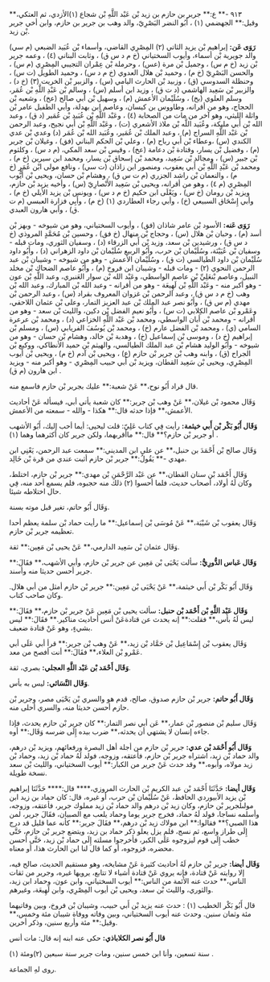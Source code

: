 ٩١٣ -** ع:** جرير بن حازم بن زيد بْن عَبْد اللَّهِ بْن شجاع (١)الأزدي، ثم العتكي،** وقيل:** الجهضمي (١) ، أَبُو النضر البَصْرِيّ، والد وهب بن جرير بن حازم، وابن أخي جرير بْن زيد.

**رَوَى عَن:** إبراهيم بْن يزيد الثاتي (٢) المِصْرِي القاضي، وأسماء بْن عُبَيد الضبعي (م سي) والد جويرية بْن أسماء، وأيوب السختياني (خ م د س ق) ، وثابت البناني (٤) ، وعمه جرير بْن زيد (خ م س) ، وجميل بْن مرة (عس) ، وحرملة بْن عِمْران التجيبي المِصْرِي (م س) ، والحسن البَصْرِيّ (خ م) ، وحميد بْن هلال العدوي (خ م د س) ، وحميد الطويل (ت س) ، وحنظلة السدوسي (ق) ، وزبيد بْن الحارث اليامي (س) ، والزبير بْن الخريت (٣) (خ د) ، والزبير بْن سَعِيد الهاشمي (د ت ق) ، وزيد ابن أسلم (س) ، وسالم بْن عَبْدِ اللَّهِ بْن عُمَر، وسلم العلوي (بخ) ، وسُلَيْمان الأعمش (م) ، وسهيل بْن أَبي صالح (عخ) ، وشعبه بْن الحجاج، وهو من أقرانه، وطاووس بن كيسان، وعاصم ابن بهدلة، وأبي الطفيل عامر بْن واثلة الليثي، وهو آخر من مات من الصحابة (٤) ، وعَبْد اللَّهِ بْن عُبَيد بْن عُمَير (د ق) ، وعبد الله بْن أَبي مليكة، وعُبَيد اللَّه بْن ملاذ الأشعري (ت) ، وعَبْد اللَّهِ بْن أَبي نجيح، وعبد الرحمن بْن عَبْد اللَّهِ السراج (م) ، وعبد الملك بْن عُمَير، وعُبَيد الله بْن عُمَر (د) وعدي بْن عدي الكندي (س) ،وعطاء بْن أَبي رباح (م) ، وعلي بْن الحكم البناني (فق) ، وغيلان بْن جرير (م) ، وفضيل بْن يسار، وقتادة بْن دعامة (عخ) ، وقيس بْن سعد المكي، (م د س) ، وكلثوم بْن جبير (س) ، ومجالد بْن سَعِيد، ومحمد بْن إسحاق بْن يسار، ومحمد ابن سيرين (خ م) ، ومحمد بْن عَبْدِ اللَّهِ بْن أَبي يعقوب، ومنصور ابن زاذان (ت سي) ، ونافع مولى ابْن عُمَر (خ م) ، والنعمان بْن راشد الجزري (م ت س ق) ، وهشام بْن حسان، ويحيى بْن أَيُّوب المِصْرِي (م ٤) ، وهو من أقرانه، ويحيى بْن سَعِيد الأَنْصارِيّ (س) ، وأخيه يزيد بْن حازم، ويزيد بْن رومان (خ س) ، ويَعْلَى ابن حكيم (خ م د س) ، ويونس بْن يزيد الأيلي (خ م) ، وأبي إِسْحَاق السبيعي (خ) ، وأبي رجاء العطاردي (١) (خ م) ، وأَبِي فزارة العبسي (م ت ق) ، وأبي هارون العبدي.

**رَوَى عَنه:** الأسود بْن عامر شاذان (فق) ، وأيوب السختياني، وهو من شيوخه - وبهز بْن أسد (م) ، وحبان بْن هلال (س) ، وحجاج بْن منهال (خ فق) ، وحسين بْن مُحَمَّدٍ المروذي (خ د س ق) ، ورشيدين بْن سعد، وزيد بْن أَبي الزرقاء (د) ، وسفيان الثوري، ومات قبله - وسفيان بْن عُيَيْنَة، وسُلَيْمان بْن حرب، وأَبُو الربيع سُلَيْمان بْن داود الزهراني (د) ، وأَبُو داود سُلَيْمان بْن داود الطيالسي (ت ق) ، وسُلَيْمان الأعمش - وهو من شيوخه - وشيبان بْن عبد الرحمن النحوي (٢) - ومات قبله - وشيبان ابن فروخ (م) ، وأَبُو عاصم الضحاك بْن مخلد النبيل، وعاصم بْنعَلِيِّ بْن عاصم الواسطي، وعَبْد الله بْن سوار العَنبري، وعبد اللَّهِ بْن عون - وهو أكبر منه - وعَبْد اللَّهِ بْن لَهِيعَة - وهو من أقرانه - وعبد الله بْن المبارك، وعبد الله بْن وهب (خ م د س ق) ، وعبد الرحمن بْن غزوان المعروف بقراد (س) ، وعبد الرحمن بْن مهدي (م س ق) ، وأَبُو نصر عبد الملك بْن عبد العزيز التمار، وعلى بْن عثمان اللاحقي، وعَمْرو بْن عاصم الكِلابي (ت س) ، وأَبُو نعيم الفضل بْن دكين، والليث بْن سعد - وهو من أقرانه - ومحمد بْن أبان الواسطي، ومحمد بْن عَبْد اللَّهِ الخزاعي (د) ، ومحمد بْن عرعرة السامي (ي) ، ومحمد بْن الفضل عارم (خ) ، ومحمد بْن يُوسُفَ الفريابي (س) ، ومسلم بْن إبراهيم (خ د) ، وموسى بْن إسماعيل (خ) ، وهدبة بْن خالد، وهشام بْن حسان - وهو من شيوخه - وأَبُو الوليد هشام بْن عبد الملك الطيالسي، والهيثم بْن حميد الأنطاكي، ووكيع بْن الجراح (ق) ، وابنه وهب بْن جرير بْن حازم (ع) ، ويحيى بْن آدم (خ م) ، ويحيى بْن أيوب المِصْرِي، ويحيى بْن سَعِيد القطان، ويزيد بْن أَبي حبيب المِصْرِي - وهو أكبر منه - ويزيد ابن هارون (م ق) .

قال قراد أَبُو نوح،** عَنْ شعبة:** عليك بجرير بْن حازم فاسمع منه.

وَقَال محمود بْن غيلان،** عَنْ وهب بْن جرير:** كان شعبة يأتي أبي، فيسأله عَنْ أحاديث الأعمش،** فإذا حدثه قال:** هكذا - والله - سمعته من الأعمش.

**وَقَال أَبُو بَكْر بْن أَبي خيثمة:** رأيت فِي كتاب عَلِيّ: قلت ليحيى: أيما أحب إليك، أَبُو الأشهب أو جرير بْن حازم؟** قال:** ماأقربهما، ولكن جرير كان أكثرهما وهما (١) .

وَقَال صالح بْن أَحْمَدَ بن حنبل،** عن علي ابن المديني:** سمعت عبد الرحمن، يَعْنِي ابن مهدي -** يَقُولُ:** جرير بْن حازم أثبت عندي من قرة بْن خَالِد.

وَقَال أَحْمَد بْن سنان القطان،** عن عَبْد الرَّحْمَنِ بْن مهدي:** جرير بْن حازم، اختلط، وكان لَهُ أولاد، أصحاب حديث، فلما أحسوا (٢) ذلك منه حجبوه، فلم يسمع أحد منه، فِي حال اختلاطه شيئا.

وَقَال أَبُو حاتم، تغير قبل موته بسنة.

وَقَال يعقوب بْن شَيْبَة،** عَنْ مُوسَى بْن إسماعيل:** ما رأيت حماد بْن سلمة يعظم أحدا تعظيمه جرير بْن حازم.

وَقَال عثمان بْن سَعِيد الدارمي،** عَنْ يحيى بْن مَعِين:** ثقة.

**وَقَال عَباس الدُّورِيُّ:** سألت يَحْيَى بْن مَعِين عن جرير بْن حازم، وأبي الأشهب،** فقَالَ:** جرير أحسن حديثا منه وأسند.

وَقَال أَبُو بَكْر بْن أَبي خيثمة،** عَنْ يَحْيَى بْن مَعِين:** جرير بْن حازم أمثل من أبي هلال. وكان صاحب كتاب.

**وَقَال عَبْد اللَّهِ بْن أَحْمَد بْن حنبل:** سألت يحيى بْن مَعِين عَنْ جرير بْن حازم،** فقَالَ:** ليس لَهُ بأس،** فقلت:** إنه يحدث عن قتادةعَنْ أنس أحاديث مناكير.** فقَالَ:** ليس بشيءٍ، وهو عَنْ قتادة ضعيف.

وَقَال يعقوب بْن إِسْمَاعِيل بْن حَمَّاد بْن زيد،** عَنْ وهب بْن جرير:** قرأ أبي عَلَى أبي عَمْرو بْن العلاء،** فقَالَ:** أنت أفصح من معد.

**وَقَال أَحْمَد بْن عَبْد اللَّهِ العجلي:** بصري، ثقة.

**وَقَال النَّسَائي:** ليس به بأس.

**وَقَال أَبُو حاتم:** جرير بْن حازم صدوق، صالح، قدم هو والسري بْن يَحْيَى مصر، وجرير بْن حازم أحسن حديثا منه، والسري أحلى منه.

وَقَال سليم بْن منصور بْن عمار،** عَن أبي نصر التمار:** كان جرير بْن حازم يحدث، فإذا جاءه إنسان لا يشتهي أن يحدثه،** ضرب بيده إِلَى ضرسه وَقَال:** أوه.

**وَقَال أَبُو أَحْمَد بْن عدي:** جرير بْن حازم من أجلة أهل البصرة ورفعائهم، ويزيد بْن درهم، والد حماد بْن زيد، اشتراه جرير بْن حازم، فأعتقه، وزوجه، فولد لَهُ حماد بْن زيد، وحماد بْن زيد مولاه، وأبوه،** وقد حدث عَنْ جرير من الكبار:** أيوب السختياني، والليث بْن سعد نسخة طويلة.

**وَقَال أيضا:** حَدَّثَنَا أَحْمَد بْن عبد الكريم بْن الحارث المروزي،**** قال:**** حَدَّثَنَا إبراهيم بْن يزيد الأبيوردي الحافظ، عَنْ سُلَيْمان بْن حرب، أو غيره، قال: كان حماد بن زيد ابن مولىلجرير بْن حازم، وكان زيد بْن درهم والد حماد بْن زيد مملوك جرير، فأعتقه، وزوجه، وأسلمه نساجا، فولد لَهُ حماد، فخرج جرير يوما وحماد يلعب مع الصبيان، فقَالَ جرير، لمن هذا الصبي؟** فقالوا:** ابن مولاك زيد بْن درهم،** فقَالَ جرير:** كأنه عما قليل قد درج إِلَى طراز واسع، ثم نسج، فلم يزل يعلو ذكر حماد بن زيد، ويتضع جرير بْن حازم، حَتَّى خطب إِلَى قوم ليزوجوه عَلَى الكبر، فأخرجوا مسلته إِلَى حماد بْن زيد، حَتَّى أحسن محضره، فزوجوه، أو كما قال لنا ابن الحارث هذا، أو معناه.

**وَقَال أيضا:** جرير بْن حازم لَهُ أحاديث كثيرة عَنْ مشايخه، وهو مستقيم الحديث، صالح فيه، إلا روايته عَنْ قتادة، فإنه يروي عَنْ قتادة أشياء لا تتابع، يرويها غيره، وجرير من ثقات الناس،** حدث عنه الأئمة من الناس:** أيوب السختياني، وابن عون، وحماد ابن زيد، والثوري، والليث بْن سعد، ويحيى بْن أيوب المِصْرِي، وابن لَهِيعَة، وغيرهم.

قال أَبُو بَكْر الخطيب (١) : حدث عنه يزيد بْن أَبي حبيب، وشيبان بْن فروخ، وبين وفاتيهما مئة وثمان سنين. وحدث عنه أيوب السختياني، وبين وفاته ووفاة شيبان مئة وخمس،** وقيل:** مئة وأربع سنين، وذكر أخرين.

**قال أَبُو نصر الكلاباذي:** حكى عنه ابنه إنه قال: مات أنس

سنة تسعين، وأنا ابن خمس سنين، ومات جرير سنة سبعين (٢)ومئة (١) .

روى لهِ الجماعة.